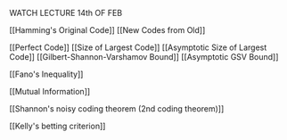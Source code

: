 WATCH LECTURE 14th OF FEB

[[Hamming's Original Code]]
[[New Codes from Old]]


[[Perfect Code]]
[[Size of Largest Code]]
[[Asymptotic Size of Largest Code]]
[[Gilbert-Shannon-Varshamov Bound]]
[[Asymptotic GSV Bound]]

[[Fano's Inequality]]

[[Mutual Information]]

[[Shannon's noisy coding theorem (2nd coding theorem)]]

[[Kelly's betting criterion]]